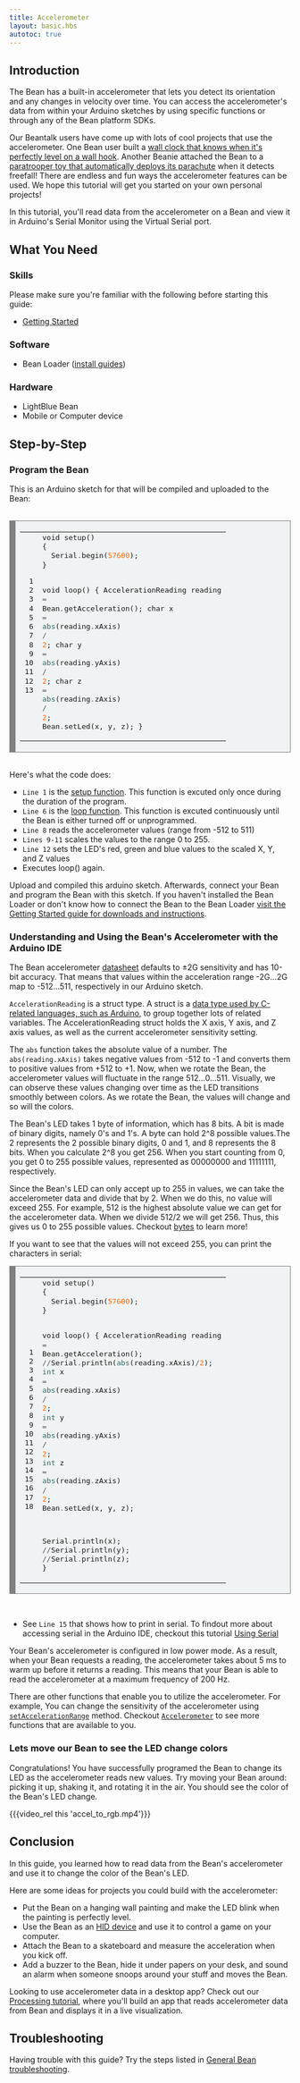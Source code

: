 ```yaml
---
title: Accelerometer
layout: basic.hbs
autotoc: true
---
```


## Introduction

The Bean has a built-in accelerometer that lets you detect its orientation and any changes in velocity over time. You can access the accelerometer's data from within your Arduino sketches by using specific functions or through any of the Bean platform SDKs.

Our Beantalk users have come up with lots of cool projects that use the accelerometer. One Bean user built a [wall clock that knows when it's perfectly level on a wall hook](#). Another Beanie attached the Bean to a [paratrooper toy that automatically deploys its parachute](#) when it detects freefall! There are endless and fun ways the accelerometer features can be used.  We hope this tutorial will get you started on your own personal projects!

In this tutorial, you'll read data from the accelerometer on a Bean and view it in Arduino's Serial Monitor using the Virtual Serial port.

## What You Need

### Skills

Please make sure you're familiar with the following before starting this guide:

* [Getting Started](#)

### Software

* Bean Loader ([install guides](#))

### Hardware

* LightBlue Bean
* Mobile or Computer device

## Step-by-Step

### Program the Bean

This is an Arduino sketch for that will be compiled and uploaded to the Bean:  
<br>

<div style="background: #f0f3f3; overflow:auto;width:auto;border:solid gray;border-width:.1em .1em .1em .8em;padding:.2em .6em;"><table><tr><td><pre style="margin: 0; line-height: 125%"> 1
 2
 3
 4
 5
 6
 7
 8
 9
10
11
12
13</pre></td><td><pre style="margin: 0; line-height: 125%">void setup()
{
  Serial<span style="color: #555555">.</span>begin(<span style="color: #FF6600">57600</span>);
}

void loop()
{
  AccelerationReading reading <span style="color: #555555">=</span> Bean<span style="color: #555555">.</span>getAcceleration();
  char x <span style="color: #555555">=</span> <span style="color: #336666">abs</span>(reading<span style="color: #555555">.</span>xAxis) <span style="color: #555555">/</span> <span style="color: #FF6600">2</span>;
  char y <span style="color: #555555">=</span> <span style="color: #336666">abs</span>(reading<span style="color: #555555">.</span>yAxis) <span style="color: #555555">/</span> <span style="color: #FF6600">2</span>;
  char z <span style="color: #555555">=</span> <span style="color: #336666">abs</span>(reading<span style="color: #555555">.</span>zAxis) <span style="color: #555555">/</span> <span style="color: #FF6600">2</span>;
  Bean<span style="color: #555555">.</span>setLed(x, y, z);
}
</pre></td></tr></table></div>

<br>
Here's what the code does:


* `Line 1` is the [setup function](https://www.arduino.cc/en/Serial/Begin). This function is excuted only once during the duration of the program.
* `Line 6` is the [loop function](https://www.arduino.cc/en/Reference/Loop).  This function is excuted continuously until the Bean is either turned off or unprogrammed.   
* `Line 8` reads the accelerometer values (range from -512 to 511)
* `Lines 9-11` scales the values to the range 0 to 255.
* `Line 12` sets the LED's red, green and blue values to the scaled X, Y, and Z values
* Executes loop() again. 


Upload and compiled this arduino sketch. Afterwards, connect your Bean and program the Bean with this sketch. If you haven't installed the Bean Loader or don't know how to connect the Bean to the Bean Loader [visit the Getting Started guide for downloads and instructions](#).

### Understanding and Using the Bean's Accelerometer with the Arduino IDE

The Bean accelerometer [datasheet](http://ae-bst.resource.bosch.com/media/products/dokumente/bma250/bst-bma250-ds002-05.pdf) defaults to ±2G sensitivity and has 10-bit accuracy. That means that values within the acceleration range -2G...2G map to -512...511, respectively in our Arduino sketch.

`AccelerationReading` is a struct type. A struct is a [data type used by C-related languages, such as Arduino](http://playground.arduino.cc/Code/Struct), to group together lots of related variables. The AccelerationReading struct holds the X axis, Y axis, and Z axis values, as well as the current accelerometer sensitivity setting.

The `abs` function takes the absolute value of a number. The `abs(reading.xAxis)` takes negative values from -512 to -1 and converts them to positive values from +512 to +1. Now, when we rotate the Bean, the accelerometer values will fluctuate in the range 512...0...511.  Visually, we can observe these values changing over time as the LED transitions smoothly between colors. As we rotate the Bean, the values will change and so will the colors.


The Bean's LED takes 1 byte of information, which has 8 bits. A bit is made of binary digits, namely 0's and 1's. A byte can hold 2^8 possible values.The 2 represents the 2 possible binary digits, 0 and 1, and 8 represents the 8 bits. When you calculate 2^8 you get 256.  When you start counting from 0, you get 0 to 255 possible values, represented as 00000000 and 11111111, respectively.  

Since the Bean's LED can only accept up to 255 in values, we can take the accelerometer data and divide that by 2.  When we do this, no value will exceed 255. For example, 512 is the highest absolute value we  can get for the accelerometer data.  When we divide 512/2 we will get 256. Thus, this gives us 0 to 255 possible values.  Checkout [bytes](https://www.arduino.cc/en/Reference/Byte) to learn more!  

If you want to see that the values will not exceed 255, you can print the characters in serial:

<div style="background: #f0f3f3; overflow:auto;width:auto;border:solid gray;border-width:.1em .1em .1em .8em;padding:.2em .6em;"><table><tr><td><pre style="margin: 0; line-height: 125%"> 1
 2
 3
 4
 5
 6
 7
 8
 9
10
11
12
13
14
15
16
17
18</pre></td><td><pre style="margin: 0; line-height: 125%">void setup()
{
  Serial<span style="color: #555555">.</span>begin(<span style="color: #FF6600">57600</span>);
}

void loop()
{
  AccelerationReading reading <span style="color: #555555">=</span> Bean<span style="color: #555555">.</span>getAcceleration();
  <span style="color: #555555">//</span>Serial<span style="color: #555555">.</span>println(<span style="color: #336666">abs</span>(reading<span style="color: #555555">.</span>xAxis)<span style="color: #555555">/</span><span style="color: #FF6600">2</span>);
  <span style="color: #336666">int</span> x <span style="color: #555555">=</span> <span style="color: #336666">abs</span>(reading<span style="color: #555555">.</span>xAxis) <span style="color: #555555">/</span> <span style="color: #FF6600">2</span>;
  <span style="color: #336666">int</span> y <span style="color: #555555">=</span> <span style="color: #336666">abs</span>(reading<span style="color: #555555">.</span>yAxis) <span style="color: #555555">/</span> <span style="color: #FF6600">2</span>;
  <span style="color: #336666">int</span> z <span style="color: #555555">=</span> <span style="color: #336666">abs</span>(reading<span style="color: #555555">.</span>zAxis) <span style="color: #555555">/</span> <span style="color: #FF6600">2</span>;
  Bean<span style="color: #555555">.</span>setLed(x, y, z);

Serial<span style="color: #555555">.</span>println(x);
<span style="color: #555555">//</span>Serial<span style="color: #555555">.</span>println(y);
<span style="color: #555555">//</span>Serial<span style="color: #555555">.</span>println(z);
}
</pre></td></tr></table></div>

<br>

 * See `Line 15` that shows how to print in serial. To findout more about accessing serial in the Arduino IDE, checkout this tutorial [Using Serial](#)


Your Bean's accelerometer is configured in low power mode.  As a result, when your Bean requests a reading, the accelerometer takes about 5 ms to warm up before it returns a reading. This means that your Bean is able to read the accelerometer at a maximum frequency of 200 Hz.

There are other functions that enable you to utilize the accelerometer. For example, You can change the sensitivity of the accelerometer using [`setAccelerationRange`](#) method. Checkout [`Accelerometer`](#) to see more functions that are available to you. 



### Lets move our Bean to see the LED change colors

Congratulations!  You have successfully programed the Bean to change its LED as the accelerometer reads new values. Try moving your Bean around: picking it up, shaking it, and rotating it in the air. You should see the color of the Bean's LED change.

{{{video_rel this 'accel_to_rgb.mp4'}}}

## Conclusion

In this guide, you learned how to read data from the Bean's accelerometer and use it to change the color of the Bean's LED.

Here are some ideas for projects you could build with the accelerometer:

* Put the Bean on a hanging wall painting and make the LED blink when the painting is perfectly level.
* Use the Bean as an [HID device](#) and use it to control a game on your computer.
* Attach the Bean to a skateboard and measure the acceleration when you kick off.
* Add a buzzer to the Bean, hide it under papers on your desk, and sound an alarm when someone snoops around your stuff and moves the Bean.

Looking to use accelerometer data in a desktop app? Check out our [Processing tutorial](#), where you'll build an app that reads accelerometer data from Bean and displays it in a live visualization.

## Troubleshooting

Having trouble with this guide? Try the steps listed in [General Bean troubleshooting](#).

